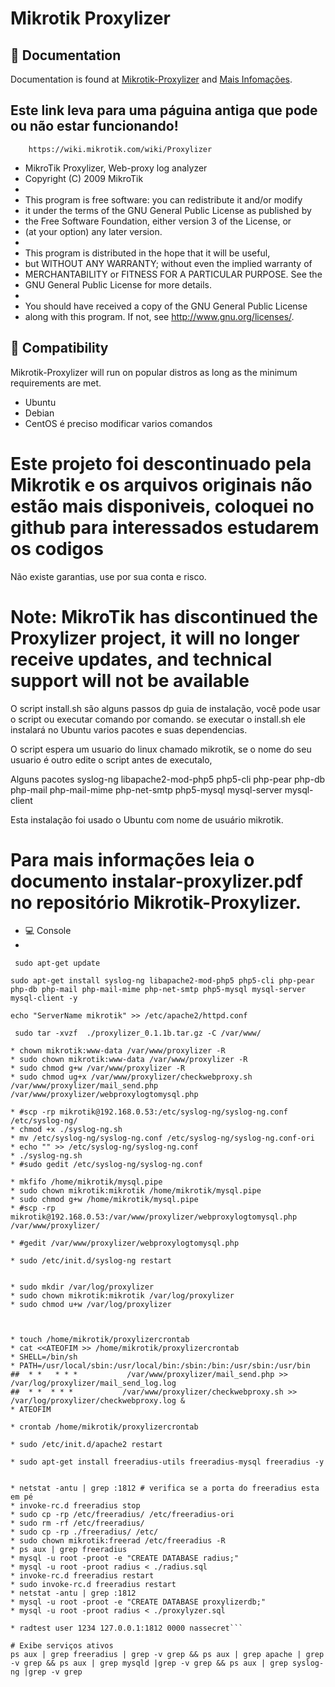 # Mikrotik Proxylizer
## :blue_book: Documentation

Documentation is found at [Mikrotik-Proxylizer](https://github.com/jsilvestree/Mikrotik-Proxylizer) and [Mais Infomações](https://github.com/jsilvestree/Mikrotik-Proxylizer).
## Este link leva para uma páguina antiga que pode ou não estar funcionando!
        https://wiki.mikrotik.com/wiki/Proxylizer

                                                                           
*    MikroTik Proxylizer, Web-proxy log analyzer                           
*    Copyright (C) 2009  MikroTik                                          
*                                                                          
*    This program is free software: you can redistribute it and/or modify  
*    it under the terms of the GNU General Public License as published by  
*    the Free Software Foundation, either version 3 of the License, or     
*    (at your option) any later version.                                    
*                                                                           
*    This program is distributed in the hope that it will be useful,        
*    but WITHOUT ANY WARRANTY; without even the implied warranty of         
*    MERCHANTABILITY or FITNESS FOR A PARTICULAR PURPOSE.  See the          
*    GNU General Public License for more details.                           
*                                                                           
*    You should have received a copy of the GNU General Public License      
*    along with this program.  If not, see <http://www.gnu.org/licenses/>.  
## :penguin: Compatibility

Mikrotik-Proxylizer will run on popular distros as long as the minimum requirements are met.

* Ubuntu
* Debian
* CentOS é preciso modificar varios comandos                                                                            

# Este projeto foi descontinuado pela Mikrotik e os arquivos originais não estão mais disponiveis,  coloquei no github para interessados estudarem os codigos 
Não existe garantias, use por sua conta e risco.

# Note: MikroTik has discontinued the Proxylizer project, it will no longer receive updates, and technical support will not be available



O script install.sh são alguns passos dp guia de instalação, você pode usar o script ou executar comando por comando.
se executar o install.sh ele instalará no Ubuntu varios pacotes e suas dependencias.

O script espera um usuario do linux chamado mikrotik, se o nome do seu usuario é outro edite o script antes de executalo,

Alguns pacotes 
syslog-ng 
libapache2-mod-php5
php5-cli 
php-pear
php-db 
php-mail 
php-mail-mime 
php-net-smtp
php5-mysql 
mysql-server
mysql-client

Esta instalação foi usado o Ubuntu com nome de usuário mikrotik.

# Para mais informações leia o documento instalar-proxylizer.pdf no repositório Mikrotik-Proxylizer.
* :computer: Console
* 
``` sudo apt-get update```

``` sudo apt-get install syslog-ng libapache2-mod-php5 php5-cli php-pear php-db php-mail php-mail-mime php-net-smtp php5-mysql mysql-server mysql-client -y ```

``` echo "ServerName mikrotik" >> /etc/apache2/httpd.conf ```

``` sudo tar -xvzf  ./proxylizer_0.1.1b.tar.gz -C /var/www/```

```cp -rf ./webproxylogtomysql.php  /var/www/proxylizer/
* chown mikrotik:www-data /var/www/proxylizer -R 
* sudo chown mikrotik:www-data /var/www/proxylizer -R 
* sudo chmod g+w /var/www/proxylizer -R
* sudo chmod ug+x /var/www/proxylizer/checkwebproxy.sh /var/www/proxylizer/mail_send.php /var/www/proxylizer/webproxylogtomysql.php

* #scp -rp mikrotik@192.168.0.53:/etc/syslog-ng/syslog-ng.conf /etc/syslog-ng/
* chmod +x ./syslog-ng.sh
* mv /etc/syslog-ng/syslog-ng.conf /etc/syslog-ng/syslog-ng.conf-ori
* echo "" >> /etc/syslog-ng/syslog-ng.conf
* ./syslog-ng.sh
* #sudo gedit /etc/syslog-ng/syslog-ng.conf 

* mkfifo /home/mikrotik/mysql.pipe
* sudo chown mikrotik:mikrotik /home/mikrotik/mysql.pipe
* sudo chmod g+w /home/mikrotik/mysql.pipe
* #scp -rp mikrotik@192.168.0.53:/var/www/proxylizer/webproxylogtomysql.php /var/www/proxylizer/

* #gedit /var/www/proxylizer/webproxylogtomysql.php

* sudo /etc/init.d/syslog-ng restart


* sudo mkdir /var/log/proxylizer
* sudo chown mikrotik:mikrotik /var/log/proxylizer
* sudo chmod u+w /var/log/proxylizer



* touch /home/mikrotik/proxylizercrontab
* cat <<ATEOFIM >> /home/mikrotik/proxylizercrontab 
* SHELL=/bin/sh
* PATH=/usr/local/sbin:/usr/local/bin:/sbin:/bin:/usr/sbin:/usr/bin
##  * *   * * *           /var/www/proxylizer/mail_send.php >> /var/log/proxylizer/mail_send_log.log
##  * *  * * *           /var/www/proxylizer/checkwebproxy.sh >> /var/log/proxylizer/checkwebproxy.log &
* ATEOFIM

* crontab /home/mikrotik/proxylizercrontab

* sudo /etc/init.d/apache2 restart

* sudo apt-get install freeradius-utils freeradius-mysql freeradius -y


* netstat -antu | grep :1812 # verifica se a porta do freeradius esta em pé
* invoke-rc.d freeradius stop
* sudo cp -rp /etc/freeradius/ /etc/freeradius-ori
* sudo rm -rf /etc/freeradius/
* sudo cp -rp ./freeradius/ /etc/
* sudo chown mikrotik:freerad /etc/freeradius -R 
* ps aux | grep freeradius
* mysql -u root -proot -e "CREATE DATABASE radius;"
* mysql -u root -proot radius < ./radius.sql
* invoke-rc.d freeradius restart
* sudo invoke-rc.d freeradius restart
* netstat -antu | grep :1812
* mysql -u root -proot -e "CREATE DATABASE proxylizerdb;"
* mysql -u root -proot radius < ./proxylyzer.sql

* radtest user 1234 127.0.0.1:1812 0000 nassecret```

# Exibe serviços ativos
ps aux | grep freeradius | grep -v grep && ps aux | grep apache | grep -v grep && ps aux | grep mysqld |grep -v grep && ps aux | grep syslog-ng |grep -v grep
